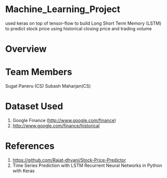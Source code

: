 # Machine_Learning_Project
used keras on top of tensor-flow to build Long Short Term Memory (LSTM) to predict stock price  using historical closing price and trading volume

# Overview

# Team Members
Sugat Paneru (CS)
Subash Maharjan(CS)
# Dataset Used
1. Google Finance (http://www.google.com/finance)
2. http://www.google.com/finance/historical

# References
1. https://github.com/Rajat-dhyani/Stock-Price-Predictor
2. Time Series Prediction with LSTM Recurrent Neural Networks in Python with Keras
